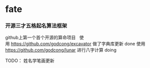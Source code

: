 # fate #
### 开源三才五格起名算法框架 ###
github上第一个首个开源的算命项目
 
使用 https://github.com/godcong/excavator 做了字典库更新 done
使用 https://github.com/godcong/lunar 进行八字计算 doing

TODO：
姓名学笔画更新

